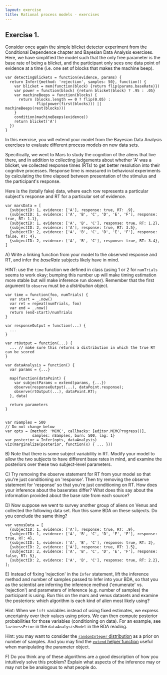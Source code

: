 ```yaml
---
layout: exercise
title: Rational process models - exercises
---
```


## Exercise 1. 

Consider once again the simple blicket detector experiment from the Conditional Dependence chapter and Bayesian Data Analysis exercises. Here, we have simplified the model such that the only free parameter is the base rate of being a blicket, and the participant only sees one data point of evidence at a time (i.e. one set of blocks that makes the machine beep).

~~~~
var detectingBlickets = function(evidence, params) {
  return Infer({method: 'rejection', samples: 50}, function() {
    var blicket = mem(function(block) {return flip(params.baseRate)})
    var power = function(block) {return blicket(block) ? .95 : .05}
    var machineBeeps = function(blocks) {
      return (blocks.length == 0 ? flip(0.05) :
              flip(power(first(blocks))) || machineBeeps(rest(blocks)))
    }
    condition(machineBeeps(evidence))
    return blicket('A')
  })
}
~~~~

In this exercise, you will extend your model from the Bayesian Data Analysis exercises to evaluate different process models on new data sets. 

Specifically, we went to Mars to study the cognition of the aliens that live there, and in addition to collecting judgements about whether 'A' was a blicket, we collected response times (RTs) to get better resolution into their cognitive processes. Response time is measured in behavioral experiments by calculating the time elapsed between presentation of the stimulus and the participant's response. 

Here is the (totally fake) data, where each row represents a particular subject's response and RT for a particular set of evidence.

~~~~
var marsData = [
  {subjectID: 1, evidence: ['A'], response: true, RT: .9},
  {subjectID: 1, evidence: ['A', 'B', 'C', 'D', 'E', 'F'], response: true, RT: 1.1},
  {subjectID: 1, evidence: ['A', 'B', 'C'], response: true, RT: 1.2},
  {subjectID: 2, evidence: ['A'], response: true, RT: 3.5},
  {subjectID: 2, evidence: ['A', 'B', 'C', 'D', 'E', 'F'], response: false, RT: 4},
  {subjectID: 2, evidence: ['A', 'B', 'C'], response: true, RT: 3.4},
]
~~~~

A) Write a linking function from your model to the observed response and RT, and infer the *baseRate* subjects likely have in mind.

HINT: use the `time` function we defined in class (using 1 or 2 for `numTrials` seems to work okay; bumping this number up will make timing estimation more stable but will make inference run slower). Remember that the first argument to `observe` must be a *distribution* object.

~~~~ norun
var time = function(foo, numTrials) {
  var start = _.now()
  var ret = repeat(numTrials, foo)
  var end = _.now()
  return (end-start)/numTrials
}

var responseOutput = function(...) {
  ...
}

var rtOutput = function(...) {
  ... // make sure this returns a distribution in which the true RT can be scored
}

var dataAnalysis = function() {
  var params = {...}

  map(function(dataPoint) {
    var subjectParams = extend(params, {...})
    observe(responseOutput(...), dataPoint.response);
    observe(rtOutput(...), dataPoint.RT);
  }, data)

  return parameters
}


var nSamples = 500
// Do not change below
var opts = {method: 'MCMC', callbacks: [editor.MCMCProgress()], 
            samples: nSamples, burn: 500, lag: 1}
var posterior = Infer(opts, dataAnalysis)
viz(marginalize(posterior, function(x) { ... }))
~~~~

B) Note that there is some subject variability in RT. Modify your model to allow the two subjects to have different base rates in mind, and examine the posteriors over these two subject-level parameters. 

C) Try removing the observe statement for RT from your model so that you're just conditioning on 'response'. Then try removing the observe statement for 'response' so that you're just conditioning on RT. How does your inference about the baserates differ? What does this say about the information provided about the base rate from each source?

D) Now suppose we went to survey another group of aliens on Venus and collected the following data set. Run this same BDA on these subjects. Do you conclude the same thing?

~~~~
var venusData = [
  {subjectID: 1, evidence: ['A'], response: true, RT: .9},
  {subjectID: 1, evidence: ['A', 'B', 'C', 'D', 'E', 'F'], response: true, RT: 4},
  {subjectID: 1, evidence: ['A', 'B', 'C'], response: true, RT: 2},
  {subjectID: 2, evidence: ['A'], response: true, RT: 1.5},
  {subjectID: 2, evidence: ['A', 'B', 'C', 'D', 'E', 'F'], response: false, RT: 5},
  {subjectID: 2, evidence: ['A', 'B', 'C'], response: true, RT: 2.2},
];
~~~~

E) Instead of fixing 'rejection' in the `Infer` statement, lift the inference method and number of samples passed to Infer into your BDA, so that you as the scientist are inferring the inference method ('enumerate' vs. 'rejection') and parameters of inference (e.g. number of samples) the participant is using. Run this on the mars and venus datasets and examine the posteriors: which algorithm is each kind of alien most likely using?

Hint: When we `lift` variables instead of using fixed estimates, we express uncertainty over their values using priors. We can then compute posterior probabilities for those variables (conditioning on data). For an example, see `lazinessPrior` in the `dataAnalysisModel` in the BDA reading.

Hint: you may want to consider the [`randomInteger` distribution](http://docs.webppl.org/en/master/distributions.html#RandomInteger) as a prior on number of samples. And you may find the [`extend` helper function](http://docs.webppl.org/en/master/functions/other.html#extend) useful when manipulating the parameter object.

F) Do you think any of these algorithms are a good description of how you intuitively solve this problem? Explain what aspects of the inference may or may not be be analogous to what people do.

